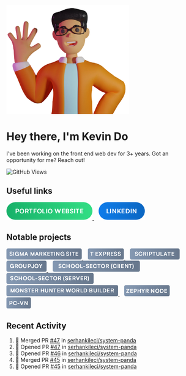 [portfolio website]: https://img.shields.io/badge/-PORTFOLIO%20WEBSITE-%2317B169

<img src="./assets/avatar/kevin-waving-cropped.webp" style="max-width: 20rem; width: 20rem" />

# **Hey there, I'm Kevin Do**

I've been working on the front end web dev for 3+ years. Got an opportunity for me? Reach out!

![GitHub Views](https://komarev.com/ghpvc/?username=do-kevin&color=846AF3)

## **Useful links**

<div style="display: inline">
    <a aria-label="Portfolio website link" href="https://kevin-do.netlify.app" target="_blank" style="margin-right: 0.75rem">
        <img src="./assets/buttons/portfolio-website-button.webp" alt="green portfolio website link button" />
    </a>
    <a aria-label="LinkedIn website link" href="https://www.linkedin.com/in/do-kevin/" target="_blank">
        <img src="./assets/buttons/linkedin-button.webp" alt="blue linkedin link button" />
    </a>
</div>

## **Notable projects**

<div style="display: inline">
    <a aria-label="SigmaNV Marketing Website link" href="https://sigmanv-demo.netlify.app" target="_blank" style="margin-right: 0.75rem">
        <img src="./assets/buttons/sigmanv-button.webp" alt="gray sigmanv link button" />
    </a>
    <a aria-label="T Express website link" href="https://www.texpress.net" target="_blank" style="margin-right: 0.75rem">
        <img src="./assets/buttons/projects/texpress-button.webp" alt="gray t express link button" />
    </a>
    <a aria-label="Scriptulate website demo link" href="https://scriptulate.com/demo" target="_blank" style="margin-right: 0.75rem">
        <img src="./assets/buttons/projects/scriptulate-button.webp" alt="gray scriptulate link button" />
    </a>
    <a aria-label="GroupJoy website link" href="https://share-gcard-six.vercel.app" target="_blank" style="margin-right: 0.75rem">
        <img src="./assets/buttons/projects/groupjoy-button.webp" alt="gray GroupJoy link button" />
    </a>
    <a aria-label="School Sectory client repository link" href="https://github.com/do-kevin/SchoolSector-client" target="_blank" style="margin-right: 0.75rem">
        <img src="./assets/buttons/projects/school-sector-client-button.webp" alt="gray school sectory client link button" />
    </a>
    <a aria-label="School Sectory server repository link" href="https://github.com/do-kevin/SchoolSector-api" target="_blank" style="margin-right: 0.75rem">
        <img src="./assets/buttons/projects/school-sector-server-button.webp" alt="gray school sectory server link button" />
    </a>
    <a aria-label="Monster Hunter World repository link" href="https://github.com/do-kevin/monster-hunter-world-builder" target="_blank" style="margin-right: 0.75rem">
        <img src="./assets/buttons/projects/mhw-builder-button.webp" alt="gray monster hunter world builder link button" />
    </a>
    <a aria-label="Zephyr Node repository link" href="https://github.com/do-kevin/Zephyr-Node" target="_blank" style="margin-right: 0.75rem">
        <img src="./assets/buttons/projects/zephyr-node-button.webp" alt="gray zephyr node link button" />
    </a>
    <a aria-label="PC-VN repository link" href="https://github.com/do-kevin/pc-vn" target="_blank">
        <img src="./assets/buttons/projects/pcvn-button.webp" alt="gray pc-vn link button" />
    </a>
</div>

<br>

## Recent Activity

<!--START_SECTION:activity-->
1. 🎉 Merged PR [#47](https://github.com/serhankileci/system-panda/pull/47) in [serhankileci/system-panda](https://github.com/serhankileci/system-panda)
2. 💪 Opened PR [#47](https://github.com/serhankileci/system-panda/pull/47) in [serhankileci/system-panda](https://github.com/serhankileci/system-panda)
3. 💪 Opened PR [#46](https://github.com/serhankileci/system-panda/pull/46) in [serhankileci/system-panda](https://github.com/serhankileci/system-panda)
4. 🎉 Merged PR [#45](https://github.com/serhankileci/system-panda/pull/45) in [serhankileci/system-panda](https://github.com/serhankileci/system-panda)
5. 💪 Opened PR [#45](https://github.com/serhankileci/system-panda/pull/45) in [serhankileci/system-panda](https://github.com/serhankileci/system-panda)
<!--END_SECTION:activity-->

